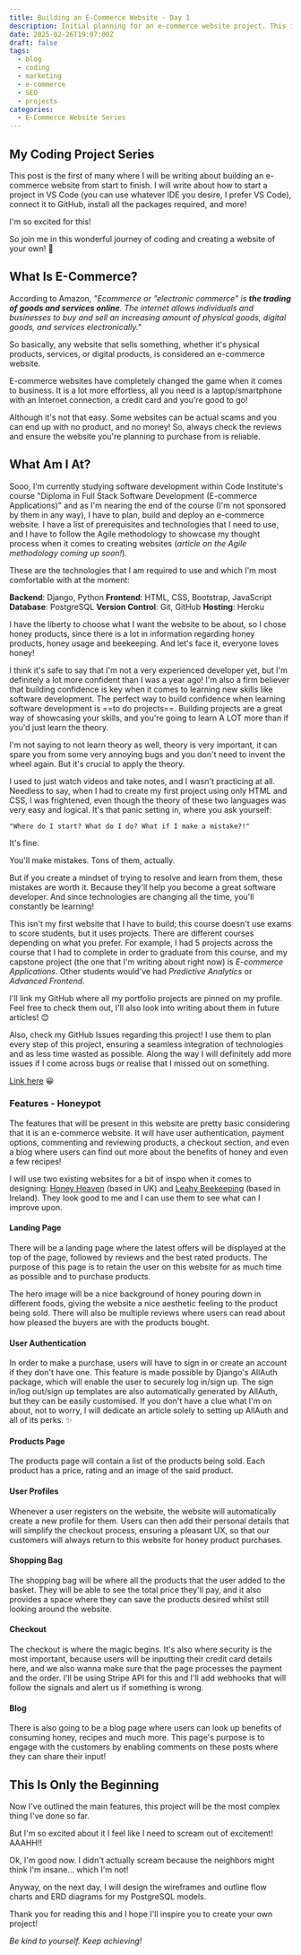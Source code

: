 ```yaml
---
title: Building an E-Commerce Website - Day 1
description: Initial planning for an e-commerce website project. This includes coding technologies used like Django and website features like user authentication.
date: 2025-02-26T19:07:00Z
draft: false
tags:
  - blog
  - coding
  - marketing
  - e-commerce
  - SEO
  - projects
categories:
  - E-Commerce Website Series
---
```



## My Coding Project Series

This post is the first of many where I will be writing about building an e-commerce website from start to finish. I will write about how to start a project in VS Code (you can use whatever IDE you desire, I prefer VS Code), connect it to GitHub, install all the packages required, and more! 

I'm so excited for this! 

So join me in this wonderful journey of coding and creating a website of your own! 💜

## What Is E-Commerce?

According to Amazon, *"Ecommerce or "electronic commerce" is **the trading of goods and services online**. The internet allows individuals and businesses to buy and sell an increasing amount of physical goods, digital goods, and services electronically."*

So basically, any website that sells something, whether it's physical products, services, or digital products, is considered an e-commerce website.

E-commerce websites have completely changed the game when it comes to business. It is a lot more effortless, all you need is a laptop/smartphone with an Internet connection, a credit card and you're good to go! 

Although it's not that easy. Some websites can be actual scams and you can end up with no product, and no money! So, always check the reviews and ensure the website you're planning to purchase from is reliable.

## What Am I At?

Sooo, I'm currently studying software development within Code Institute's course "Diploma in Full Stack Software Development (E-commerce Applications)" and as I'm nearing the end of the course (I'm not sponsored by them in any way), I have to plan, build and deploy an e-commerce website. I have a list of prerequisites and technologies that I need to use, and I have to follow the Agile methodology to showcase my thought process when it comes to creating websites (*article on the Agile methodology coming up soon!*).

These are the technologies that I am required to use and which I'm most comfortable with at the moment:

**Backend**: Django, Python
**Frontend**: HTML, CSS, Bootstrap, JavaScript
**Database**: PostgreSQL
**Version Control**: Git, GitHub
**Hosting**: Heroku

I have the liberty to choose what I want the website to be about, so I chose honey products, since there is a lot in information regarding honey products, honey usage and beekeeping. And let's face it, everyone loves honey!

I think it's safe to say that I'm not a very experienced developer yet, but I'm definitely a lot more confident than I was a year ago! I'm also a firm believer that building confidence is key when it comes to learning new skills like software development. The perfect way to build confidence when learning software development is ==to do projects==. Building projects are a great way of showcasing your skills, and you're going to learn A LOT more than if you'd just learn the theory.

I'm not saying to not learn theory as well, theory is very important, it can spare you from some very annoying bugs and you don't need to invent the wheel again. But it's crucial to apply the theory.

I used to just watch videos and take notes, and I wasn't practicing at all. Needless to say, when I had to create my first project using only HTML and CSS, I was frightened, even though the theory of these two languages was very easy and logical. It's that panic setting in, where you ask yourself: 

	"Where do I start? What do I do? What if I make a mistake?!"

It's fine. 

You'll make mistakes. Tons of them, actually.

But if you create a mindset of trying to resolve and learn from them, these mistakes are worth it. Because they'll help you become a great software developer. And since technologies are changing all the time, you'll constantly be learning! 

This isn't my first website that I have to build; this course doesn't use exams to score students, but it uses projects. There are different courses depending on what you prefer. For example, I had 5 projects across the course that I had to complete in order to graduate from this course, and my capstone project (the one that I'm writing about right now) is *E-commerce Applications*. Other students would've had *Predictive Analytics* or *Advanced Frontend*. 

I'll link my GitHub where all my portfolio projects are pinned on my profile. Feel free to check them out, I'll also look into writing about them in future articles! 😊

Also, check my GitHub Issues regarding this project! I use them to plan every step of this project, ensuring a seamless integration of technologies and as less time wasted as possible. Along the way I will definitely add more issues if I come across bugs or realise that I missed out on something.

[Link here](https://github.com/petra66orii/honeypot/issues) 😀

### Features - Honeypot

The features that will be present in this website are pretty basic considering that it is an e-commerce website. It will have user authentication, payment options, commenting and reviewing products, a checkout section, and even a blog where users can find out more about the benefits of honey and even a few recipes!

I will use two existing websites for a bit of inspo when it comes to designing: [Honey Heaven](https://www.honeyheaven.co.uk/) (based in UK) and [Leahy Beekeeping](https://www.leahybeekeeping.com/) (based in Ireland). They look good to me and I can use them to see what can I improve upon. 

#### Landing Page

There will be a landing page where the latest offers will be displayed at the top of the page,
followed by reviews and the best rated products. The purpose of this page is to retain the user on this website for as much time as possible and to purchase products.

The hero image will be a nice background of honey pouring down in different foods, giving the website a nice aesthetic feeling to the product being sold. There will also be multiple reviews where users can read about how pleased the buyers are with the products bought.

#### User Authentication

In order to make a purchase, users will have to sign in or create an account if they don't have one. This feature is made possible by Django's AllAuth package, which will enable the user to securely log in/sign up. The sign in/log out/sign up templates are also automatically generated by AllAuth, but they can be easily customised. If you don't have a clue what I'm on about, not to worry, I will dedicate an article solely to setting up AllAuth and all of its perks. ✨

#### Products Page

The products page will contain a list of the products being sold. Each product has a price, rating and an image of the said product.

#### User Profiles

Whenever a user registers on the website, the website will automatically create a new profile for them. Users can then add their personal details that will simplify the checkout process, ensuring a pleasant UX, so that our customers will always return to this website for honey product purchases. 

#### Shopping Bag

The shopping bag will be where all the products that the user added to the basket. They will be able to see the total price they'll pay, and it also provides a space where they can save the products desired whilst still looking around the website.

#### Checkout

The checkout is where the magic begins. It's also where security is the most important, because users will be inputting their credit card details here, and we also wanna make sure that the page processes the payment and the order. I'll be using Stripe API for this and I'll add webhooks that will follow the signals and alert us if something is wrong.

#### Blog

There is also going to be a blog page where users can look up benefits of consuming honey, recipes and much more. This page's purpose is to engage with the customers by enabling comments on these posts where they can share their input! 

## This Is Only the Beginning

Now I've outlined the main features, this project will be the most complex thing I've done so far.

But I'm so excited about it I feel like I need to scream out of excitement! AAAHH!!

Ok, I'm good now. I didn't actually scream because the neighbors might think I'm insane... which I'm not!

Anyway, on the next day, I will design the wireframes and outline flow charts and ERD diagrams for my PostgreSQL models.

Thank you for reading this and I hope I'll inspire you to create your own project!

*Be kind to yourself. Keep achieving!*